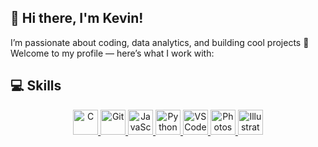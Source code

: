 ## 👋 Hi there, I'm Kevin!

I’m passionate about coding, data analytics, and building cool projects 🚀  
Welcome to my profile — here’s what I work with:

## 💻 Skills
<p align="center">
  <a href="https://en.cppreference.com/w/c" target="_blank" title="Learn more about C">
    <img src="https://cdn.jsdelivr.net/gh/devicons/devicon/icons/c/c-original.svg" height="40" alt="C"/>
  </a>
  <a href="https://git-scm.com/doc" target="_blank" title="Learn more about Git">
    <img src="https://cdn.jsdelivr.net/gh/devicons/devicon/icons/git/git-original.svg" height="40" alt="Git"/>
  </a>
  <a href="https://developer.mozilla.org/en-US/docs/Web/JavaScript" target="_blank" title="Learn more about JavaScript">
    <img src="https://cdn.jsdelivr.net/gh/devicons/devicon/icons/javascript/javascript-original.svg" height="40" alt="JavaScript"/>
  </a>
  <a href="https://docs.python.org/3/" target="_blank" title="Learn more about Python">
    <img src="https://cdn.jsdelivr.net/gh/devicons/devicon/icons/python/python-original.svg" height="40" alt="Python"/>
  </a>
  <a href="https://code.visualstudio.com/docs" target="_blank" title="Learn more about VS Code">
    <img src="https://cdn.jsdelivr.net/gh/devicons/devicon/icons/vscode/vscode-original.svg" height="40" alt="VS Code"/>
  </a>
  <a href="https://helpx.adobe.com/support/photoshop.html" target="_blank" title="Learn more about Photoshop">
    <img src="https://cdn.jsdelivr.net/gh/devicons/devicon/icons/photoshop/photoshop-plain.svg" height="40" alt="Photoshop"/>
  </a>
  <a href="https://helpx.adobe.com/support/illustrator.html" target="_blank" title="Learn more about Illustrator">
    <img src="https://cdn.jsdelivr.net/gh/devicons/devicon/icons/illustrator/illustrator-plain.svg" height="40" alt="Illustrator"/>
  </a>
</p>
 

